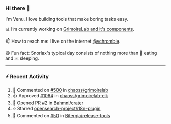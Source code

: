 ### Hi there 👋

I'm Venu. I love building tools that make boring tasks easy.

📊 I’m currently working on [GrimoireLab and it's components](https://chaoss.github.io/grimoirelab).

📫 How to reach me: I live on the internet [@vchrombie](https://www.google.co.in/search?q=vchrombie).

😄 Fun fact: Snorlax's typical day consists of nothing more than :doughnut: eating and :zzz: sleeping.

---

### :zap: Recent Activity

<!--RECENT_ACTIVITY:start-->
1. 💬 Commented on [#500](https://github.com/chaoss/grimoirelab/issues/500#issuecomment-1165383414) in [chaoss/grimoirelab](https://github.com/chaoss/grimoirelab)
2. 👍 Approved [#1064](https://github.com/chaoss/grimoirelab-elk/pull/1064#pullrequestreview-1017353178) in [chaoss/grimoirelab-elk](https://github.com/chaoss/grimoirelab-elk)
3. 💪 Opened PR [#2](https://github.com/Bahmni/crater/pull/2) in [Bahmni/crater](https://github.com/Bahmni/crater)
4. ⭐ Starred [opensearch-project/i18n-plugin](https://github.com/opensearch-project/i18n-plugin)
5. 💬 Commented on [#50](https://github.com/Bitergia/release-tools/pull/50#issuecomment-1161247981) in [Bitergia/release-tools](https://github.com/Bitergia/release-tools)
<!--RECENT_ACTIVITY:end-->

<!--
**vchrombie/vchrombie** is a ✨ _special_ ✨ repository because its `README.md` (this file) appears on your GitHub profile.

Here are some ideas to get you started:

- 🔭 I’m currently working on ...
- 🌱 I’m currently learning ...
- 👯 I’m looking to collaborate on ...
- 🤔 I’m looking for help with ...
- 💬 Ask me about ...
- 📫 How to reach me: ...
- 😄 Pronouns: ...
- ⚡ Fun fact: ...
-->
